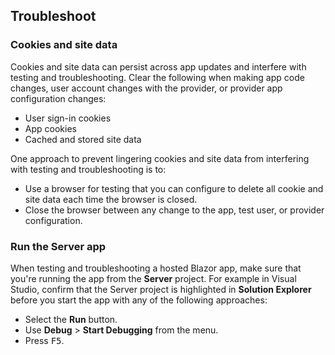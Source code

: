 ## Troubleshoot

### Cookies and site data

Cookies and site data can persist across app updates and interfere with testing and troubleshooting. Clear the following when making app code changes, user account changes with the provider, or provider app configuration changes:

* User sign-in cookies
* App cookies
* Cached and stored site data

One approach to prevent lingering cookies and site data from interfering with testing and troubleshooting is to:

* Use a browser for testing that you can configure to delete all cookie and site data each time the browser is closed.
* Close the browser between any change to the app, test user, or provider configuration.

### Run the Server app

When testing and troubleshooting a hosted Blazor app, make sure that you're running the app from the **Server** project. For example in Visual Studio, confirm that the Server project is highlighted in **Solution Explorer** before you start the app with any of the following approaches:

* Select the **Run** button.
* Use **Debug** > **Start Debugging** from the menu.
* Press <kbd>F5</kbd>.
